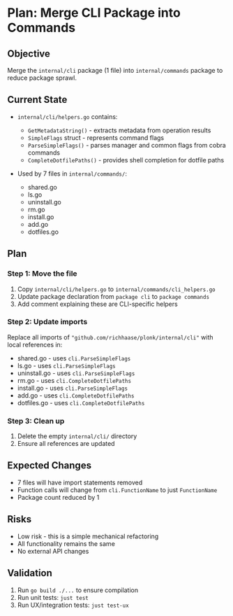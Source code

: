 # Plan: Merge CLI Package into Commands

## Objective
Merge the `internal/cli` package (1 file) into `internal/commands` package to reduce package sprawl.

## Current State
- `internal/cli/helpers.go` contains:
  - `GetMetadataString()` - extracts metadata from operation results
  - `SimpleFlags` struct - represents command flags
  - `ParseSimpleFlags()` - parses manager and common flags from cobra commands
  - `CompleteDotfilePaths()` - provides shell completion for dotfile paths

- Used by 7 files in `internal/commands/`:
  - shared.go
  - ls.go
  - uninstall.go
  - rm.go
  - install.go
  - add.go
  - dotfiles.go

## Plan

### Step 1: Move the file
1. Copy `internal/cli/helpers.go` to `internal/commands/cli_helpers.go`
2. Update package declaration from `package cli` to `package commands`
3. Add comment explaining these are CLI-specific helpers

### Step 2: Update imports
Replace all imports of `"github.com/richhaase/plonk/internal/cli"` with local references in:
- shared.go - uses `cli.ParseSimpleFlags`
- ls.go - uses `cli.ParseSimpleFlags`
- uninstall.go - uses `cli.ParseSimpleFlags`
- rm.go - uses `cli.CompleteDotfilePaths`
- install.go - uses `cli.ParseSimpleFlags`
- add.go - uses `cli.CompleteDotfilePaths`
- dotfiles.go - uses `cli.CompleteDotfilePaths`

### Step 3: Clean up
1. Delete the empty `internal/cli/` directory
2. Ensure all references are updated

## Expected Changes
- 7 files will have import statements removed
- Function calls will change from `cli.FunctionName` to just `FunctionName`
- Package count reduced by 1

## Risks
- Low risk - this is a simple mechanical refactoring
- All functionality remains the same
- No external API changes

## Validation
1. Run `go build ./...` to ensure compilation
2. Run unit tests: `just test`
3. Run UX/integration tests: `just test-ux`
